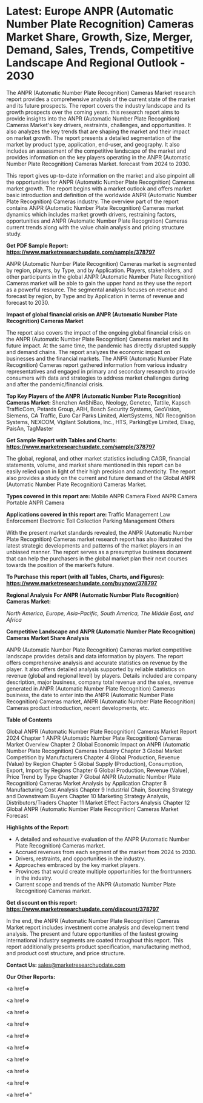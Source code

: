 # Latest: Europe ANPR (Automatic Number Plate Recognition) Cameras Market Share, Growth, Size, Merger, Demand, Sales, Trends, Competitive Landscape And Regional Outlook - 2030

The ANPR (Automatic Number Plate Recognition) Cameras Market research report provides a comprehensive analysis of the current state of the market and its future prospects. The report covers the industry landscape and its growth prospects over the coming years. this research report aims to provide insights into the ANPR (Automatic Number Plate Recognition) Cameras Market's key drivers, restraints, challenges, and opportunities. It also analyzes the key trends that are shaping the market and their impact on market growth. The report presents a detailed segmentation of the market by product type, application, end-user, and geography. It also includes an assessment of the competitive landscape of the market and provides information on the key players operating in the ANPR (Automatic Number Plate Recognition) Cameras Market. forecast from 2024 to 2030.

This report gives up-to-date information on the market and also pinpoint all the opportunities for ANPR (Automatic Number Plate Recognition) Cameras market growth. The report begins with a market outlook and offers market basic introduction and definition of the worldwide ANPR (Automatic Number Plate Recognition) Cameras industry. The overview part of the report contains ANPR (Automatic Number Plate Recognition) Cameras market dynamics which includes market growth drivers, restraining factors, opportunities and ANPR (Automatic Number Plate Recognition) Cameras current trends along with the value chain analysis and pricing structure study.

<strong><b>Get PDF Sample Report: <a href=https://www.marketresearchupdate.com/sample/378797>https://www.marketresearchupdate.com/sample/378797</a></b></strong>

ANPR (Automatic Number Plate Recognition) Cameras market is segmented by region, players, by Type, and by Application. Players, stakeholders, and other participants in the global ANPR (Automatic Number Plate Recognition) Cameras market will be able to gain the upper hand as they use the report as a powerful resource. The segmental analysis focuses on revenue and forecast by region, by Type and by Application in terms of revenue and forecast to 2030.

<strong><b>Impact of global financial crisis on ANPR (Automatic Number Plate Recognition) Cameras Market</b></strong>

The report also covers the impact of the ongoing global financial crisis on the ANPR (Automatic Number Plate Recognition) Cameras market and its future impact. At the same time, the pandemic has directly disrupted supply and demand chains. The report analyzes the economic impact on businesses and the financial markets. The ANPR (Automatic Number Plate Recognition) Cameras report gathered information from various industry representatives and engaged in primary and secondary research to provide consumers with data and strategies to address market challenges during and after the pandemic/financial crisis.

<strong><b>Top Key Players of the ANPR (Automatic Number Plate Recognition) Cameras Market:
</b></strong>Shenzhen AnShiBao, Neology, Genetec, Tattile, Kapsch TrafficCom, Petards Group, ARH, Bosch Security Systems, GeoVision, Siemens, CA Traffic, Euro Car Parks Limited, AlertSystems, NDI Recognition Systems, NEXCOM, Vigilant Solutions, Inc., HTS, ParkingEye Limited, Elsag, PaisAn, TagMaster<strong><b>
</b></strong>

<strong><b>Get Sample Report with Tables and Charts: <a href=https://www.marketresearchupdate.com/sample/378797>https://www.marketresearchupdate.com/sample/378797</a></b></strong>

The global, regional, and other market statistics including CAGR, financial statements, volume, and market share mentioned in this report can be easily relied upon in light of their high precision and authenticity. The report also provides a study on the current and future demand of the Global ANPR (Automatic Number Plate Recognition) Cameras Market.

<strong><b>Types covered in this report are:
</b></strong>Mobile ANPR Camera
Fixed ANPR Camera
Portable ANPR Camera<strong><b>
</b></strong>

<strong><b>Applications covered in this report are:
</b></strong>Traffic Management
Law Enforcement
Electronic Toll Collection
Parking Management
Others<strong><b>
</b></strong>

With the present market standards revealed, the ANPR (Automatic Number Plate Recognition) Cameras market research report has also illustrated the latest strategic developments and patterns of the market players in an unbiased manner. The report serves as a presumptive business document that can help the purchasers in the global market plan their next courses towards the position of the market’s future.

<strong><b>To Purchase this report (with all Tables, Charts, and Figures): <a href=https://www.marketresearchupdate.com/buynow/378797>https://www.marketresearchupdate.com/buynow/378797</a></b></strong>

<strong><b>Regional Analysis For ANPR (Automatic Number Plate Recognition) Cameras Market:</b></strong>

<em><i>North America, Europe, Asia-Pacific, South America, The Middle East, and Africa</i></em>

<strong><b>Competitive Landscape and ANPR (Automatic Number Plate Recognition) Cameras Market Share Analysis</b></strong>

ANPR (Automatic Number Plate Recognition) Cameras market competitive landscape provides details and data information by players. The report offers comprehensive analysis and accurate statistics on revenue by the player. It also offers detailed analysis supported by reliable statistics on revenue (global and regional level) by players. Details included are company description, major business, company total revenue and the sales, revenue generated in ANPR (Automatic Number Plate Recognition) Cameras business, the date to enter into the ANPR (Automatic Number Plate Recognition) Cameras market, ANPR (Automatic Number Plate Recognition) Cameras product introduction, recent developments, etc.

<strong><b>Table of Contents</b></strong>

Global ANPR (Automatic Number Plate Recognition) Cameras Market Report 2024
Chapter 1 ANPR (Automatic Number Plate Recognition) Cameras Market Overview
Chapter 2 Global Economic Impact on ANPR (Automatic Number Plate Recognition) Cameras Industry
Chapter 3 Global Market Competition by Manufacturers
Chapter 4 Global Production, Revenue (Value) by Region
Chapter 5 Global Supply (Production), Consumption, Export, Import by Regions
Chapter 6 Global Production, Revenue (Value), Price Trend by Type
Chapter 7 Global ANPR (Automatic Number Plate Recognition) Cameras Market Analysis by Application
Chapter 8 Manufacturing Cost Analysis
Chapter 9 Industrial Chain, Sourcing Strategy and Downstream Buyers
Chapter 10 Marketing Strategy Analysis, Distributors/Traders
Chapter 11 Market Effect Factors Analysis
Chapter 12 Global ANPR (Automatic Number Plate Recognition) Cameras Market Forecast

<strong><b>Highlights of the Report:</b></strong>

- A detailed and exhaustive evaluation of the ANPR (Automatic Number Plate Recognition) Cameras market.
- Accrued revenues from each segment of the market from 2024 to 2030.
- Drivers, restraints, and opportunities in the industry.
- Approaches embraced by the key market players.
- Provinces that would create multiple opportunities for the frontrunners in the industry.
- Current scope and trends of the ANPR (Automatic Number Plate Recognition) Cameras market.

<strong><b>Get discount on this report: <a href=https://www.marketresearchupdate.com/discount/378797>https://www.marketresearchupdate.com/discount/378797</a></b></strong>

In the end, the ANPR (Automatic Number Plate Recognition) Cameras Market report includes investment come analysis and development trend analysis. The present and future opportunities of the fastest growing international industry segments are coated throughout this report. This report additionally presents product specification, manufacturing method, and product cost structure, and price structure.

<strong><b>Contact Us:
</b></strong>sales@marketresearchupdate.com

<strong>Our Other Reports:</strong>

<a href=></a>

<a href=></a>

<a href=></a>

<a href=></a>

<a href=></a>

<a href=></a>

<a href=></a>

<a href=></a>

<a href=></a>

<a href=></a>"
